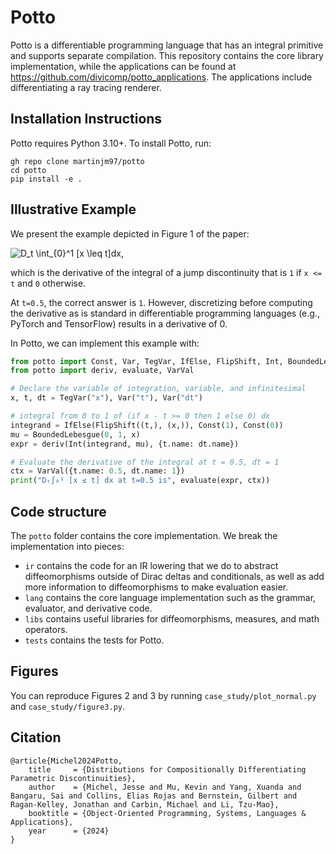 # Potto
Potto is a differentiable programming language that has an integral primitive and supports separate compilation. This repository contains the core library implementation, while the applications can be found at https://github.com/divicomp/potto_applications. The applications include differentiating a ray tracing renderer.

## Installation Instructions
Potto requires Python 3.10+. To install Potto, run:
```
gh repo clone martinjm97/potto
cd potto
pip install -e .
```

## Illustrative Example
We present the example depicted in Figure 1 of the paper:

![D_t \int_{0}^1 [x \leq t]dx](https://latex.codecogs.com/svg.latex?D_t%20\int_{x%20=%200}^1%20[x%20\leq%20t]dx),

which is the derivative of the integral of a jump discontinuity that is `1` if `x <= t` and `0` otherwise.

At `t=0.5`, the correct answer is `1`. However, discretizing before computing the derivative as is standard in differentiable programming languages (e.g., PyTorch and TensorFlow) results in a derivative of 0. 

In Potto, we can implement this example with:
```python
from potto import Const, Var, TegVar, IfElse, FlipShift, Int, BoundedLebesgue
from potto import deriv, evaluate, VarVal

# Declare the variable of integration, variable, and infinitesimal
x, t, dt = TegVar("x"), Var("t"), Var("dt")

# integral from 0 to 1 of (if x - t >= 0 then 1 else 0) dx
integrand = IfElse(FlipShift((t,), (x,)), Const(1), Const(0))
mu = BoundedLebesgue(0, 1, x)
expr = deriv(Int(integrand, mu), {t.name: dt.name})

# Evaluate the derivative of the integral at t = 0.5, dt = 1
ctx = VarVal({t.name: 0.5, dt.name: 1})
print("Dₜ∫₀¹ [x ≤ t] dx at t=0.5 is", evaluate(expr, ctx))
```


## Code structure
The `potto` folder contains the core implementation. We break the implementation into pieces:
- `ir` contains the code for an IR lowering that we do to abstract diffeomorphisms outside of Dirac deltas and conditionals, as well as add more information to diffeomorphisms to make evaluation easier.
- `lang` contains the core language implementation such as the grammar, evaluator, and derivative code.
- `libs` contains useful libraries for diffeomorphisms, measures, and math operators.
- `tests` contains the tests for Potto.


## Figures
You can reproduce Figures 2 and 3 by running `case_study/plot_normal.py` and `case_study/figure3.py`.


## Citation
```
@article{Michel2024Potto,
    title     = {Distributions for Compositionally Differentiating Parametric Discontinuities},
    author    = {Michel, Jesse and Mu, Kevin and Yang, Xuanda and Bangaru, Sai and Collins, Elias Rojas and Bernstein, Gilbert and Ragan-Kelley, Jonathan and Carbin, Michael and Li, Tzu-Mao},
    booktitle = {Object-Oriented Programming, Systems, Languages & Applications},
    year      = {2024}
}
```
